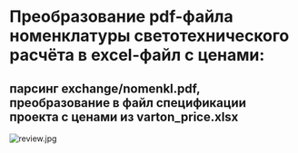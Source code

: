 # Преобразование pdf-файла номенклатуры светотехнического расчёта в excel-файл с ценами:
## парсинг exchange/nomenkl.pdf, преобразование в файл спецификации проекта с ценами из varton_price.xlsx

![review.jpg](https://github.com/falcon-90125/Nomenklatura_STR_VARTON/blob/main/review.jpg)
